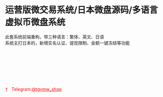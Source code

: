 # 运营版微交易系统/日本微盘源码/多语言虚拟币微盘系统

此套系统前端重构，带三种语言：繁体、英文、日语<br>系统主打日本的，新增实名认证、提现限制、金额一键冻结等功能<br><br><br><br><br><br><br><br>




<p style="color: red;"><img src="https://cdn-icons-png.flaticon.com/512/2111/2111646.png" alt="Telegram Icon" style="width: 16px; vertical-align: middle; margin-right: 5px;">Telegram:<a href="https://t.me/tgymw_shop" style="color: red;">@tgymw_shop</a></p>
